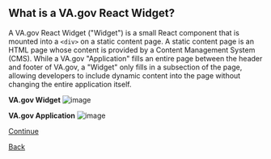 ##  What is a VA.gov React Widget?

A VA.gov React Widget ("Widget") is a small React component that is mounted into a `<div>` on a static content page. A static content page is an HTML page whose content is provided by a Content Management System (CMS). While a VA.gov "Application" fills an entire page between the header and footer of VA.gov, a "Widget" only fills in a subsection of the page, allowing developers to include dynamic content into the page without changing the entire application itself.

**VA.gov Widget**
![image](https://github.com/p-ssanders/va-gov-onboarding/assets/134732737/07440999-98a7-4335-9afa-36e2962b7864)

**VA.gov Application**
![image](https://github.com/p-ssanders/va-gov-onboarding/assets/134732737/ac22b5a7-76a5-471e-ad26-1af91f724a61)

[Continue](./3_STATIC_PAGES.md)

[Back](./1_START.md)
